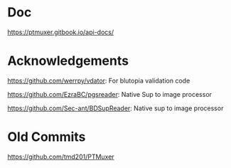 # Doc

https://ptmuxer.gitbook.io/api-docs/

# Acknowledgements
https://github.com/werrpy/vdator: For blutopia validation code

https://github.com/EzraBC/pgsreader: Native Sup to image processor

https://github.com/Sec-ant/BDSupReader: Native sup to image processor

# Old Commits
https://github.com/tmd201/PTMuxer

